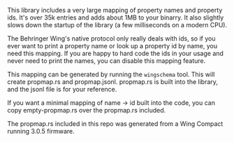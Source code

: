 
This library includes a very large mapping of property names and property ids.
It's over 35k entries and adds about 1MB to your binarry. It also slightly
slows down the startup of the library (a few milliseconds on a modern CPU).

The Behringer Wing's native protocol only really deals with ids, so if you ever
want to print a property name or look up a property id by name, you need this
mapping. If you are happy to hard code the ids in your usage and never need to
print the names, you can disable this mapping feature.

This mapping can be generated by running the `wingschema` tool. This will
create propmap.rs and propmap.jsonl. propmap.rs is built into the library, and
the jsonl file is for your reference.

If you want a minimal mapping of name -> id built into the code, you can copy
empty-propmap.rs over the propmap.rs included.

The propmap.rs included in this repo was generated from a Wing Compact running
3.0.5 firmware.
